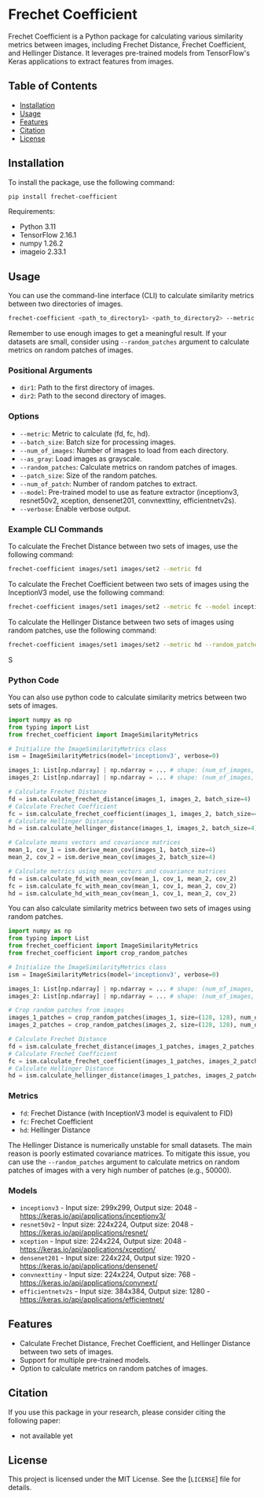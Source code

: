 # Frechet Coefficient

Frechet Coefficient is a Python package for calculating various similarity metrics between images, including Frechet Distance, Frechet Coefficient, and Hellinger Distance. It leverages pre-trained models from TensorFlow's Keras applications to extract features from images.

## Table of Contents

- [Installation](#installation)
- [Usage](#usage)
- [Features](#features)
- [Citation](#citation)
- [License](#license)

## Installation

To install the package, use the following command:

```sh
pip install frechet-coefficient
```

Requirements:
- Python 3.11
- TensorFlow 2.16.1
- numpy 1.26.2
- imageio 2.33.1

## Usage

You can use the command-line interface (CLI) to calculate similarity metrics between two directories of images.

```sh
frechet-coefficient <path_to_directory1> <path_to_directory2> --metric <metric> [options]
```

Remember to use enough images to get a meaningful result. If your datasets are small, consider using `--random_patches` argument to calculate metrics on random patches of images.

### Positional Arguments
- `dir1`: Path to the first directory of images.
- `dir2`: Path to the second directory of images.

### Options

- `--metric`: Metric to calculate (fd, fc, hd).
- `--batch_size`: Batch size for processing images.
- `--num_of_images`: Number of images to load from each directory.
- `--as_gray`: Load images as grayscale.
- `--random_patches`: Calculate metrics on random patches of images.
- `--patch_size`: Size of the random patches.
- `--num_of_patch`: Number of random patches to extract.
- `--model`: Pre-trained model to use as feature extractor (inceptionv3, resnet50v2, xception, densenet201, convnexttiny, efficientnetv2s).
- `--verbose`: Enable verbose output.

### Example CLI Commands

To calculate the Frechet Distance between two sets of images, use the following command:
```sh
frechet-coefficient images/set1 images/set2 --metric fd
```

To calculate the Frechet Coefficient between two sets of images using the InceptionV3 model, use the following command:
```sh
frechet-coefficient images/set1 images/set2 --metric fc --model inceptionv3
```

To calculate the Hellinger Distance between two sets of images using random patches, use the following command:
```sh
frechet-coefficient images/set1 images/set2 --metric hd --random_patches --patch_size 128 --num_of_patch 10000
```
S
### Python Code

You can also use python code to calculate similarity metrics between two sets of images.

```python
import numpy as np
from typing import List
from frechet_coefficient import ImageSimilarityMetrics

# Initialize the ImageSimilarityMetrics class
ism = ImageSimilarityMetrics(model='inceptionv3', verbose=0)

images_1: List[np.ndarray] | np.ndarray = ... # shape: (num_of_images, height, width, channels)
images_2: List[np.ndarray] | np.ndarray = ... # shape: (num_of_images, height, width, channels)

# Calculate Frechet Distance
fd = ism.calculate_frechet_distance(images_1, images_2, batch_size=4)
# Calculate Frechet Coefficient
fc = ism.calculate_frechet_coefficient(images_1, images_2, batch_size=4)
# Calculate Hellinger Distance
hd = ism.calculate_hellinger_distance(images_1, images_2, batch_size=4)

# Calculate means vectors and covariance matrices
mean_1, cov_1 = ism.derive_mean_cov(images_1, batch_size=4)
mean_2, cov_2 = ism.derive_mean_cov(images_2, batch_size=4)

# Calculate metrics using mean vectors and covariance matrices
fd = ism.calculate_fd_with_mean_cov(mean_1, cov_1, mean_2, cov_2)
fc = ism.calculate_fc_with_mean_cov(mean_1, cov_1, mean_2, cov_2)
hd = ism.calculate_hd_with_mean_cov(mean_1, cov_1, mean_2, cov_2)

```

You can also calculate similarity metrics between two sets of images using random patches.

```python
import numpy as np
from typing import List
from frechet_coefficient import ImageSimilarityMetrics
from frechet_coefficient import crop_random_patches

# Initialize the ImageSimilarityMetrics class
ism = ImageSimilarityMetrics(model='inceptionv3', verbose=0)

images_1: List[np.ndarray] | np.ndarray = ... # shape: (num_of_images, height, width, channels)
images_2: List[np.ndarray] | np.ndarray = ... # shape: (num_of_images, height, width, channels)

# Crop random patches from images
images_1_patches = crop_random_patches(images_1, size=(128, 128), num_of_patch=10000)
images_2_patches = crop_random_patches(images_2, size=(128, 128), num_of_patch=10000)

# Calculate Frechet Distance
fd = ism.calculate_frechet_distance(images_1_patches, images_2_patches, batch_size=4)
# Calculate Frechet Coefficient
fc = ism.calculate_frechet_coefficient(images_1_patches, images_2_patches, batch_size=4)
# Calculate Hellinger Distance
hd = ism.calculate_hellinger_distance(images_1_patches, images_2_patches, batch_size=4)
```


### Metrics

- `fd`: Frechet Distance (with InceptionV3 model is equivalent to FID)
- `fc`: Frechet Coefficient
- `hd`: Hellinger Distance

The Hellinger Distance is numerically unstable for small datasets. The main reason is poorly estimated covariance matrices. To mitigate this issue, you can use the `--random_patches` argument to calculate metrics on random patches of images with a very high number of patches (e.g., 50000).

### Models

- `inceptionv3` - Input size: 299x299, Output size: 2048 - https://keras.io/api/applications/inceptionv3/
- `resnet50v2` - Input size: 224x224, Output size: 2048 - https://keras.io/api/applications/resnet/
- `xception` - Input size: 224x224, Output size: 2048 - https://keras.io/api/applications/xception/
- `densenet201` - Input size: 224x224, Output size: 1920 - https://keras.io/api/applications/densenet/
- `convnexttiny` - Input size: 224x224, Output size: 768 - https://keras.io/api/applications/convnext/
- `efficientnetv2s` - Input size: 384x384, Output size: 1280 - https://keras.io/api/applications/efficientnet/


## Features

- Calculate Frechet Distance, Frechet Coefficient, and Hellinger Distance between two sets of images.
- Support for multiple pre-trained models.
- Option to calculate metrics on random patches of images. 

## Citation

If you use this package in your research, please consider citing the following paper:

- not available yet

## License

This project is licensed under the MIT License. See the [`LICENSE`] file for details.
